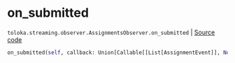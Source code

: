 # on_submitted
`toloka.streaming.observer.AssignmentsObserver.on_submitted` | [Source code](https://github.com/Toloka/toloka-kit/blob/v0.1.25/src/streaming/observer.py#L386)

```python
on_submitted(self, callback: Union[Callable[[List[AssignmentEvent]], None], Callable[[List[AssignmentEvent]], Awaitable[None]]])
```

